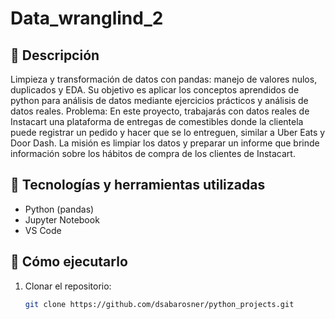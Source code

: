 # Data_wranglind_2

## 📝 Descripción
Limpieza y transformación de datos con pandas: manejo de valores nulos, duplicados y EDA.
Su objetivo es aplicar los conceptos aprendidos de python para análisis de datos mediante ejercicios prácticos y análisis de datos reales.
Problema: En este proyecto, trabajarás con datos reales de Instacart una plataforma de entregas de comestibles donde la clientela puede registrar un pedido y hacer que se lo entreguen, similar a Uber Eats y Door Dash. La misión es limpiar los datos y preparar un informe que brinde información sobre los hábitos de compra de los clientes de Instacart.

## 🧠 Tecnologías y herramientas utilizadas
- Python (pandas)
- Jupyter Notebook
- VS Code

## 🚀 Cómo ejecutarlo
1. Clonar el repositorio:
   ```bash
   git clone https://github.com/dsabarosner/python_projects.git
